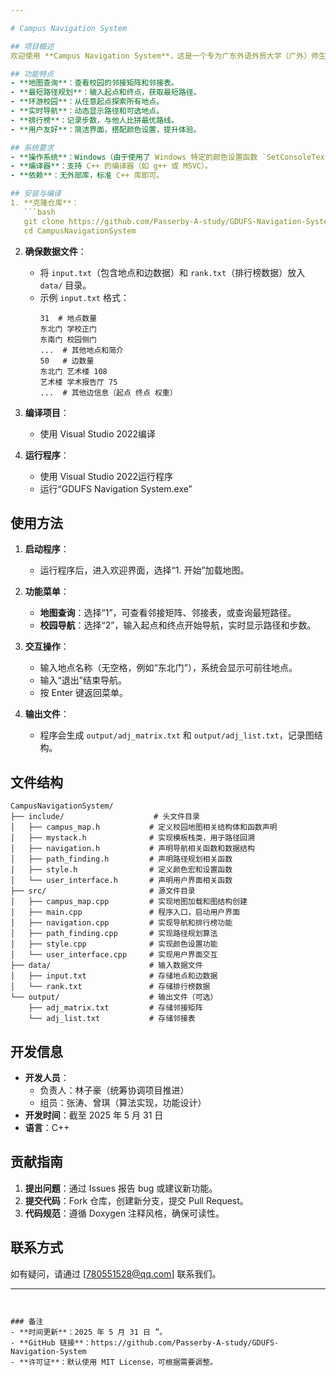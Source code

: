 ```yaml
---

# Campus Navigation System

## 项目概述
欢迎使用 **Campus Navigation System**，这是一个专为广东外语外贸大学（广外）师生设计的校园导航系统。系统利用图论算法（如 Floyd 算法）提供最短路径规划、实时导航和校园环游功能，并支持地图查询、步数记录和排行榜展示。通过简洁的用户界面和多彩的视觉风格，旨在提升校园探索的便捷性和趣味性。

## 功能特点
- **地图查询**：查看校园的邻接矩阵和邻接表。
- **最短路径规划**：输入起点和终点，获取最短路径。
- **环游校园**：从任意起点探索所有地点。
- **实时导航**：动态显示路径和可选地点。
- **排行榜**：记录步数，与他人比拼最优路线。
- **用户友好**：简洁界面，搭配颜色设置，提升体验。

## 系统要求
- **操作系统**：Windows（由于使用了 Windows 特定的颜色设置函数 `SetConsoleTextAttribute`）。
- **编译器**：支持 C++ 的编译器（如 g++ 或 MSVC）。
- **依赖**：无外部库，标准 C++ 库即可。

## 安装与编译
1. **克隆仓库**：
   ```bash
   git clone https://github.com/Passerby-A-study/GDUFS-Navigation-System.git
   cd CampusNavigationSystem
   ```

2. **确保数据文件**：
   - 将 `input.txt`（包含地点和边数据）和 `rank.txt`（排行榜数据）放入 `data/` 目录。
   - 示例 `input.txt` 格式：
     ```
     31  # 地点数量
     东北门 学校正门
     东南门 校园侧门
     ...  # 其他地点和简介
     50   # 边数量
     东北门 艺术楼 108
     艺术楼 学术报告厅 75
     ...  # 其他边信息（起点 终点 权重）
     ```

3. **编译项目**：
   - 使用 Visual Studio 2022编译

4. **运行程序**：
   - 使用 Visual Studio 2022运行程序
   - 运行“GDUFS Navigation System.exe”

## 使用方法
1. **启动程序**：
   - 运行程序后，进入欢迎界面，选择“1. 开始”加载地图。

2. **功能菜单**：
   - **地图查询**：选择“1”，可查看邻接矩阵、邻接表，或查询最短路径。
   - **校园导航**：选择“2”，输入起点和终点开始导航，实时显示路径和步数。

3. **交互操作**：
   - 输入地点名称（无空格，例如“东北门”），系统会显示可前往地点。
   - 输入“退出”结束导航。
   - 按 Enter 键返回菜单。

4. **输出文件**：
   - 程序会生成 `output/adj_matrix.txt` 和 `output/adj_list.txt`，记录图结构。

## 文件结构
```
CampusNavigationSystem/
├── include/                    # 头文件目录
│   ├── campus_map.h           # 定义校园地图相关结构体和函数声明
│   ├── mystack.h              # 实现模板栈类，用于路径回溯
│   ├── navigation.h           # 声明导航相关函数和数据结构
│   ├── path_finding.h         # 声明路径规划相关函数
│   ├── style.h                # 定义颜色宏和设置函数
│   └── user_interface.h       # 声明用户界面相关函数
├── src/                       # 源文件目录
│   ├── campus_map.cpp         # 实现地图加载和图结构创建
│   ├── main.cpp               # 程序入口，启动用户界面
│   ├── navigation.cpp         # 实现导航和排行榜功能
│   ├── path_finding.cpp       # 实现路径规划算法
│   ├── style.cpp              # 实现颜色设置功能
│   └── user_interface.cpp     # 实现用户界面交互
├── data/                      # 输入数据文件
│   ├── input.txt              # 存储地点和边数据
│   └── rank.txt               # 存储排行榜数据
└── output/                    # 输出文件（可选）
    ├── adj_matrix.txt         # 存储邻接矩阵
    └── adj_list.txt           # 存储邻接表
```

## 开发信息
- **开发人员**：
  - 负责人：林子豪（统筹协调项目推进）
  - 组员：张涛、曾琪（算法实现，功能设计）
- **开发时间**：截至 2025 年 5 月 31 日
- **语言**：C++

## 贡献指南
1. **提出问题**：通过 Issues 报告 bug 或建议新功能。
2. **提交代码**：Fork 仓库，创建新分支，提交 Pull Request。
3. **代码规范**：遵循 Doxygen 注释风格，确保可读性。


## 联系方式
如有疑问，请通过 [780551528@qq.com] 联系我们。

---
```


### 备注
- **时间更新**：2025 年 5 月 31 日 ”。
- **GitHub 链接**：https://github.com/Passerby-A-study/GDUFS-Navigation-System
- **许可证**：默认使用 MIT License，可根据需要调整。
